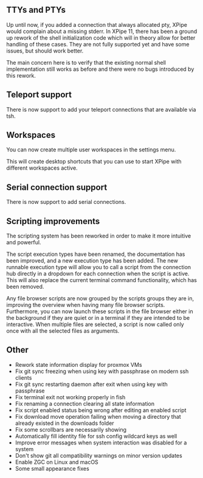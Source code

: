 ## TTYs and PTYs

Up until now, if you added a connection that always allocated pty, XPipe would complain about a missing stderr.
In XPipe 11, there has been a ground up rework of the shell initialization code which will in theory allow for better handling of these cases.
They are not fully supported yet and have some issues, but should work better.

The main concern here is to verify that the existing normal shell implementation still works as before and there were no bugs introduced by this rework.

## Teleport support

There is now support to add your teleport connections that are available via tsh.

## Workspaces

You can now create multiple user workspaces in the settings menu.

This will create desktop shortcuts that you can use to start XPipe with different workspaces active.

## Serial connection support

There is now support to add serial connections.

## Scripting improvements

The scripting system has been reworked in order to make it more intuitive and powerful.

The script execution types have been renamed, the documentation has been improved, and a new execution type has been added.
The new runnable execution type will allow you to call a script from the connection hub directly in a dropdown for each connection when the script is active.
This will also replace the current terminal command functionality, which has been removed.

Any file browser scripts are now grouped by the scripts groups they are in, improving the overview when having many file browser scripts.
Furthermore, you can now launch these scripts in the file browser either in the background if they are quiet or in a terminal if they are intended to be interactive.
When multiple files are selected, a script is now called only once with all the selected files as arguments.

## Other

- Rework state information display for proxmox VMs
- Fix git sync freezing when using key with passphrase on modern ssh clients
- Fix git sync restarting daemon after exit when using key with passphrase
- Fix terminal exit not working properly in fish
- Fix renaming a connection clearing all state information
- Fix script enabled status being wrong after editing an enabled script
- Fix download move operation failing when moving a directory that already existed in the downloads folder
- Fix some scrollbars are necessarily showing
- Automatically fill identity file for ssh config wildcard keys as well
- Improve error messages when system interaction was disabled for a system
- Don't show git all compatibility warnings on minor version updates
- Enable ZGC on Linux and macOS
- Some small appearance fixes